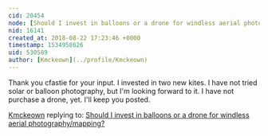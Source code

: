 ```yaml
---
cid: 20454
node: [Should I invest in balloons or a drone for windless aerial photography/mapping? ](../notes/Kmckeown/04-12-2018/should-i-invest-in-balloons-or-a-drone-for-windless-aerial-photography-mapping)
nid: 16141
created_at: 2018-08-22 17:23:46 +0000
timestamp: 1534958626
uid: 530589
author: [Kmckeown](../profile/Kmckeown)
---
```


Thank you cfastie for your input.  I invested in two new kites.  I have not tried solar or balloon photography, but I'm looking forward to it.  I have not purchase a drone, yet.  I'll keep you posted.  

[Kmckeown](../profile/Kmckeown) replying to: [Should I invest in balloons or a drone for windless aerial photography/mapping? ](../notes/Kmckeown/04-12-2018/should-i-invest-in-balloons-or-a-drone-for-windless-aerial-photography-mapping)

